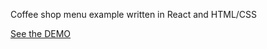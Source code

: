 Coffee shop menu example written in React and HTML/CSS

[See the DEMO](https://coffee-shop-menu-example.web.app/")
